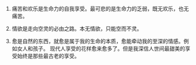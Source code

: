 1. 痛苦和欢乐是生命力的自我享受。最可悲的是生命力的乏弱，既无欢乐，也无痛苦。

2. 情欲是走向空灵的必由之路。本无情欲，只能空而不灵。

3. 愈是自然的东西，就愈是属于我的生命的本质，愈能牵动我的至深的情感。例如女人和孩子。
   现代人享受的花样愈来愈多了。但是我深信人世间最甜美的享受始终是那些最古老的享受。
